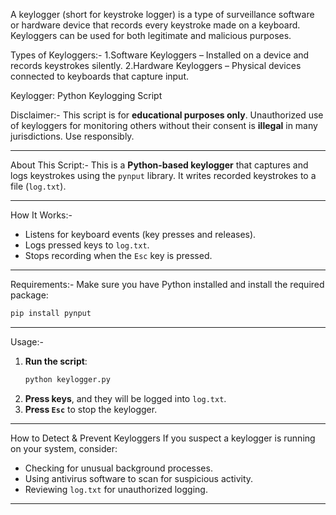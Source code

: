 A keylogger (short for keystroke logger) is a type of surveillance software or hardware device that records every keystroke made on a keyboard. Keyloggers can be used for both legitimate and malicious purposes.

Types of Keyloggers:-
1.Software Keyloggers – Installed on a device and records keystrokes silently.
2.Hardware Keyloggers – Physical devices connected to keyboards that capture input.

Keylogger: Python Keylogging Script

Disclaimer:-
This script is for **educational purposes only**. Unauthorized use of keyloggers for monitoring others without their consent is **illegal** in many jurisdictions. Use responsibly.

---

About This Script:-
This is a **Python-based keylogger** that captures and logs keystrokes using the `pynput` library. It writes recorded keystrokes to a file (`log.txt`).

---

How It Works:-
- Listens for keyboard events (key presses and releases).
- Logs pressed keys to `log.txt`.
- Stops recording when the `Esc` key is pressed.

---

Requirements:-
Make sure you have Python installed and install the required package:
```bash
pip install pynput
```

---

Usage:-
1. **Run the script**:
   ```bash
   python keylogger.py
   ```
2. **Press keys**, and they will be logged into `log.txt`.
3. **Press `Esc`** to stop the keylogger.

---

How to Detect & Prevent Keyloggers
If you suspect a keylogger is running on your system, consider:
- Checking for unusual background processes.
- Using antivirus software to scan for suspicious activity.
- Reviewing `log.txt` for unauthorized logging.

---
